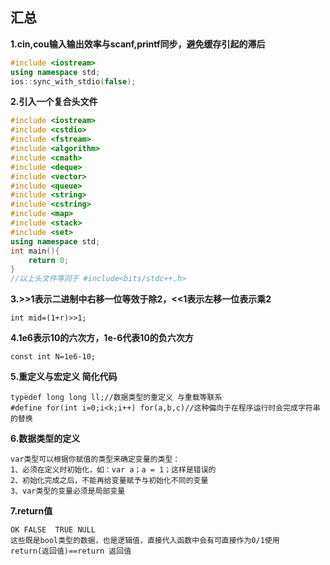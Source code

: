## 汇总

**1.cin,cou输入输出效率与scanf,printf同步，避免缓存引起的滞后**

```cpp
#include <iostream>
using namespace std;
ios::sync_with_stdio(false);
```

**2.引入一个复合头文件**

```cpp
#include <iostream> 
#include <cstdio> 
#include <fstream> 
#include <algorithm> 
#include <cmath> 
#include <deque> 
#include <vector> 
#include <queue> 
#include <string> 
#include <cstring> 
#include <map> 
#include <stack> 
#include <set> 
using namespace std;
int main(){ 
    return 0;
}
//以上头文件等同于 #include<bits/stdc++.h>
```

**3.>>1表示二进制中右移一位等效于除2，<<1表示左移一位表示乘2**

```
int mid=(1+r)>>1;
```

**4.1e6表示10的六次方，1e-6代表10的负六次方**

```
const int N=1e6-10;
```

**5.重定义与宏定义 简化代码**

```
typedef long long ll;//数据类型的重定义 与重载等联系
#define for(int i=0;i<k;i++) for(a,b,c)//这种偏向于在程序运行时会完成字符串的替换
```

**6.数据类型的定义**

```
var类型可以根据你赋值的类型来确定变量的类型：
1、必须在定义时初始化，如：var a；a = 1；这样是错误的
2、初始化完成之后，不能再给变量赋予与初始化不同的变量
3、var类型的变量必须是局部变量
```

**7.return值**

```
OK FALSE  TRUE NULL
这些既是bool类型的数据，也是逻辑值，直接代入函数中会有可直接作为0/1使用
return(返回值)==return 返回值
```

